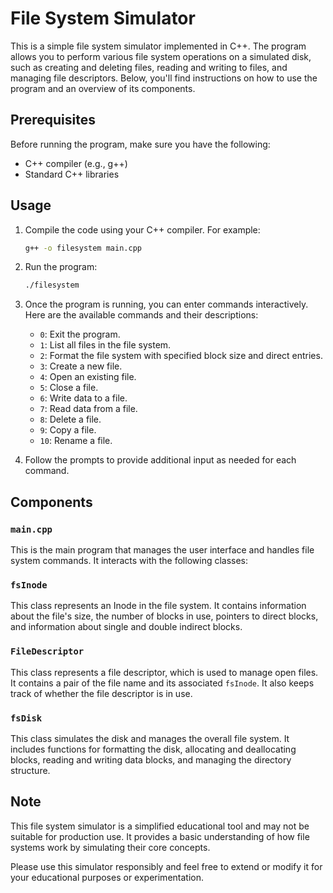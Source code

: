 # File System Simulator

This is a simple file system simulator implemented in C++. The program allows you to perform various file system operations on a simulated disk, such as creating and deleting files, reading and writing to files, and managing file descriptors. Below, you'll find instructions on how to use the program and an overview of its components.

## Prerequisites

Before running the program, make sure you have the following:

- C++ compiler (e.g., g++)
- Standard C++ libraries

## Usage

1. Compile the code using your C++ compiler. For example:

    ```bash
    g++ -o filesystem main.cpp
    ```

2. Run the program:

    ```bash
    ./filesystem
    ```

3. Once the program is running, you can enter commands interactively. Here are the available commands and their descriptions:

   - `0`: Exit the program.
   - `1`: List all files in the file system.
   - `2`: Format the file system with specified block size and direct entries.
   - `3`: Create a new file.
   - `4`: Open an existing file.
   - `5`: Close a file.
   - `6`: Write data to a file.
   - `7`: Read data from a file.
   - `8`: Delete a file.
   - `9`: Copy a file.
   - `10`: Rename a file.

4. Follow the prompts to provide additional input as needed for each command.

## Components

### `main.cpp`

This is the main program that manages the user interface and handles file system commands. It interacts with the following classes:

### `fsInode`

This class represents an Inode in the file system. It contains information about the file's size, the number of blocks in use, pointers to direct blocks, and information about single and double indirect blocks.

### `FileDescriptor`

This class represents a file descriptor, which is used to manage open files. It contains a pair of the file name and its associated `fsInode`. It also keeps track of whether the file descriptor is in use.

### `fsDisk`

This class simulates the disk and manages the overall file system. It includes functions for formatting the disk, allocating and deallocating blocks, reading and writing data blocks, and managing the directory structure.

## Note

This file system simulator is a simplified educational tool and may not be suitable for production use. It provides a basic understanding of how file systems work by simulating their core concepts.

Please use this simulator responsibly and feel free to extend or modify it for your educational purposes or experimentation.
